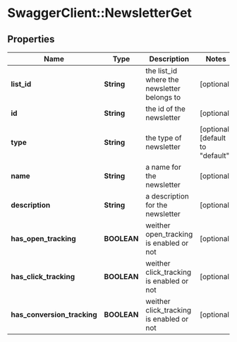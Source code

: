 # SwaggerClient::NewsletterGet

## Properties
Name | Type | Description | Notes
------------ | ------------- | ------------- | -------------
**list_id** | **String** | the list_id where the newsletter belongs to | [optional] 
**id** | **String** | the id of the newsletter | [optional] 
**type** | **String** | the type of newsletter | [optional] [default to &quot;default&quot;]
**name** | **String** | a name for the newsletter | [optional] 
**description** | **String** | a description for the newsletter | [optional] 
**has_open_tracking** | **BOOLEAN** | weither open_tracking is enabled or not | [optional] 
**has_click_tracking** | **BOOLEAN** | weither click_tracking is enabled or not | [optional] 
**has_conversion_tracking** | **BOOLEAN** | weither click_tracking is enabled or not | [optional] 


